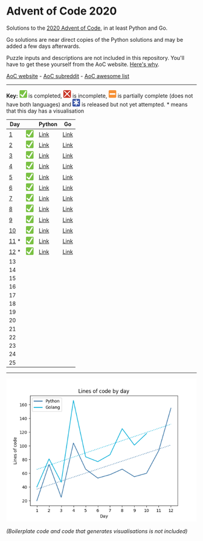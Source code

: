 # Advent of Code 2020

Solutions to the [2020 Advent of Code](https://adventofcode.com/2020), in at least Python and Go.

Go solutions are near direct copies of the Python solutions and may be added a few days afterwards.

Puzzle inputs and descriptions are not included in this repository. You'll have to get these yourself from the AoC website. [Here's why](https://www.reddit.com/r/adventofcode/comments/k99rod/sharing_input_data_were_we_requested_not_to/gf2ukkf/?context=3).

[AoC website](https://adventofcode.com) - [AoC subreddit](https://www.reddit.com/r/adventofcode) - [AoC awesome list](https://github.com/Bogdanp/awesome-advent-of-code)

---

**Key:** ![Completed][check] is completed, ![Incomplete][cross] is incomplete, ![Partially complete][partial] is partially complete (does not have both languages) and ![Not yet attempted][pending] is released but not yet attempted. \* means that this day has a visualisation

<!-- PARSE START -->

| Day                         |                     | Python                                | Go                                |
| --------------------------- | ------------------- | ------------------------------------- | --------------------------------- |
| [1](/01-reportRepair)       | ![Completed][check] | [Link](/01-reportRepair/python)       | [Link](/01-reportRepair/go)       |
| [2](/02-passwordPhilosophy) | ![Completed][check] | [Link](/02-passwordPhilosophy/python) | [Link](/02-passwordPhilosophy/go) |
| [3](/03-tobogganTrajectory) | ![Completed][check] | [Link](/03-tobogganTrajectory/python) | [Link](/03-tobogganTrajectory/go) |
| [4](/04-passportProcessing) | ![Completed][check] | [Link](/04-passportProcessing/python) | [Link](/04-passportProcessing/go) |
| [5](/05-binaryBoarding)     | ![Completed][check] | [Link](/05-binaryBoarding/python)     | [Link](/05-binaryBoarding/go)     |
| [6](/06-customCustoms)      | ![Completed][check] | [Link](/06-customCustoms/python)      | [Link](/06-customCustoms/go)      |
| [7](/07-handyHaversacks)    | ![Completed][check] | [Link](/07-handyHaversacks/python)    | [Link](/07-handyHaversacks/go)    |
| [8](/08-handheldHalting)    | ![Completed][check] | [Link](/08-handheldHalting/python)    | [Link](/08-handheldHalting/go)    |
| [9](/09-encodingError)      | ![Completed][check] | [Link](/09-encodingError/python)      | [Link](/09-encodingError/go)      |
| [10](/10-adapterArray)      | ![Completed][check] | [Link](/10-adapterArray/python)       | [Link](/10-adapterArray/go)       |
| [11](/11-seatingSystem) \*  | ![Completed][check] | [Link](/11-seatingSystem/python)      | [Link](/11-seatingSystem/python)  |
| [12](/12-rainRisk) \*       | ![Completed][check] | [Link](/12-rainRisk/python)           | [Link](/12-rainRisk/go)           |
| 13                          |                     |                                       |                                   |
| 14                          |                     |                                       |                                   |
| 15                          |                     |                                       |                                   |
| 16                          |                     |                                       |                                   |
| 17                          |                     |                                       |                                   |
| 18                          |                     |                                       |                                   |
| 19                          |                     |                                       |                                   |
| 20                          |                     |                                       |                                   |
| 21                          |                     |                                       |                                   |
| 22                          |                     |                                       |                                   |
| 23                          |                     |                                       |                                   |
| 24                          |                     |                                       |                                   |
| 25                          |                     |                                       |                                   |

<!-- PARSE END -->

---

![Lines of code per day](https://github.com/codemicro/adventOfCode/blob/master/.github/clocgraph.png?raw=true)

_(Boilerplate code and code that generates visualisations is not included)_

[check]: https://github.com/codemicro/adventOfCode/blob/master/.github/check.png?raw=true
[cross]: https://github.com/codemicro/adventOfCode/blob/master/.github/cross.png?raw=true
[partial]: https://github.com/codemicro/adventOfCode/blob/master/.github/partial.png?raw=true
[pending]: https://github.com/codemicro/adventOfCode/blob/master/.github/asterisk.png?raw=true
